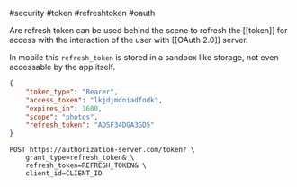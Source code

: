 #security #token #refreshtoken #oauth 

Are refresh token can be used behind the scene to refresh the [[token]] for access with the interaction of the user with [[OAuth 2.0]] server.

In mobile this `refresh_token` is stored in a sandbox like storage, not even accessable by the app itself.

```json
{
	"token_type": "Bearer",
	"access_token": "lkjdjmdniadfodk",
	"expires_in": 3600,
	"scope": "photos",
	"refresh_token": "ADSF34DGA3GD5"
}
```

```http
POST https://authorization-server.com/token? \
	grant_type=refresh_token& \
	refresh_token=REFRESH_TOKEN& \
	client_id=CLIENT_ID
```
